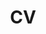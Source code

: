 ﻿---
layout: page
title: CV
---

<iframe scrolling="no" style="width: 130%; height: 1200px; border: 0" src=></iframe>
